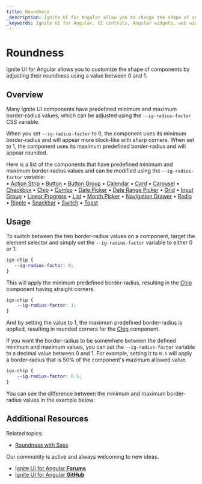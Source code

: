 ```yaml
---
title: Roundness
_description: Ignite UI for Angular allow you to change the shape of components by changing their border-radius.
_keywords: Ignite UI for Angular, UI controls, Angular widgets, web widgets, UI widgets, Angular, Native Angular Components Suite, Native Angular Controls, Native Angular Components Library 
---
```


# Roundness
Ignite UI for Angular allows you to customize the shape of components by adjusting their roundness using a value between 0 and 1.

## Overview
Many Ignite UI components have predefined minimum and maximum border-radius values, which can be adjusted using the `--ig-radius-factor` CSS variable.

When you set `--ig-radius-factor` to 0, the component uses its minimum border-radius and will appear more block-like with sharp corners. When set to 1, the component uses its maximum predefined border-radius and will appear rounded.

Here is a list of the components that have predefined minimum and maximum border-radius values and can be modified using the `--ig-radius-factor` variable: <br>
• [Action Strip](../action-strip.md) • [Button](../button.md) • [Button Group](../button-group.md) • [Calendar](../calendar.md) • [Card](../card.md) • [Carousel](../carousel.md) • [Checkbox](../checkbox.md) • [Chip](../chip.md) • [Combo](../combo.md) • [Date Picker](../date-picker.md) • [Date Range Picker](../date-range-picker.md) • [Grid](../grid/grid.md) • [Input Group](../input-group.md) • [Linear Progress](../linear-progress.md) • [List](../list.md) • [Month Picker](../month-picker.md) • [Navigation Drawer](../navdrawer.md) • [Radio](../radio-button.md) • [Ripple](../ripple.md) • [Snackbar](../snackbar.md) • [Switch](../switch.md) • [Toast](../toast.md)

## Usage

To switch between the two border-radius values on a component, target the element selector and simply set the `--ig-radius-factor` variable to either 0 or 1:

```css
igx-chip {
   --ig-radius-factor: 0;
}
```

This will apply the minimum predefined border-radius, resulting in the [Chip](../chip.md) component having straight corners.

```css
igx-chip {
    --ig-radius-factor: 1;
}
```

And by setting the value to 1, the maximum predefined border-radius is applied, resulting in rounded corners for the [Chip](../chip.md) component.

If you want the border-radius to be somewhere between the defined minimum and maximum values, you can set the `--ig-radius-factor` variable to a decimal value between 0 and 1.
For example, setting it to `0.5` will apply a border-radius that is 50% of the component's maximum allowed value.

```css
igx-chip {
    --ig-radius-factor: 0.5;
}
```

You can see the difference between the minimum and maximum border-radius values in the example below:

<code-view style="height: 210px" 
           data-demos-base-url="{environment:demosBaseUrl}" 
           iframe-src="{environment:demosBaseUrl}/theming/roundness" >
</code-view>

## Additional Resources

Related topics:

- [Roundness with Sass](./sass/roundness.md)

Our community is active and always welcoming to new ideas.

* [Ignite UI for Angular **Forums**](https://www.infragistics.com/community/forums/f/ignite-ui-for-angular)
* [Ignite UI for Angular **GitHub**](https://github.com/IgniteUI/igniteui-angular)
